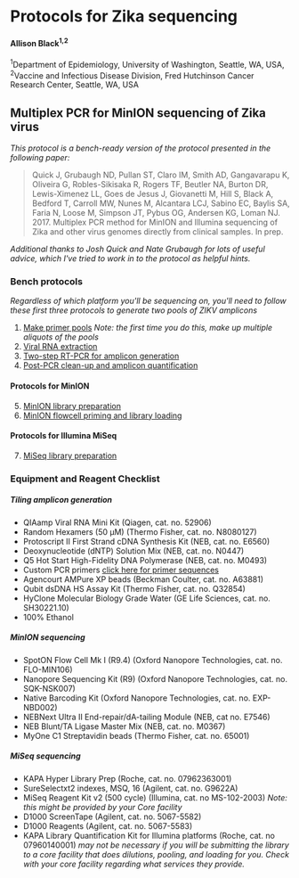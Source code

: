 # Protocols for Zika sequencing

#### Allison Black<sup>1,2</sup>

<sup>1</sup>Department of Epidemiology, University of Washington, Seattle, WA, USA, <sup>2</sup>Vaccine and Infectious Disease Division, Fred Hutchinson Cancer Research Center, Seattle, WA, USA

## Multiplex PCR for MinION sequencing of Zika virus

*This protocol is a bench-ready version of the protocol presented in the following paper:*

> Quick J, Grubaugh ND, Pullan ST, Claro IM, Smith AD, Gangavarapu K, Oliveira G, Robles-Sikisaka R, Rogers TF, Beutler NA, Burton DR, Lewis-Ximenez LL, Goes de Jesus J, Giovanetti M, Hill S, Black A, Bedford T, Carroll MW, Nunes M, Alcantara LCJ, Sabino EC, Baylis SA, Faria N, Loose M, Simpson JT, Pybus OG, Andersen KG, Loman NJ. 2017. Multiplex PCR method for MinION and Illumina sequencing of Zika and other virus genomes directly from clinical samples. In prep.

*Additional thanks to Josh Quick and Nate Grubaugh for lots of useful advice, which I've tried to work in to the protocol as helpful hints.*

### Bench protocols

_Regardless of which platform you'll be sequencing on, you'll need to follow these first three protocols to generate two pools of ZIKV amplicons_

1. [Make primer pools](primer-pool-recipe.md) _Note: the first time you do this, make up multiple aliquots of the pools_
2. [Viral RNA extraction](viral-rna-extraction.md)
3. [Two-step RT-PCR for amplicon generation](amplicon-generation.md)
4. [Post-PCR clean-up and amplicon quantification](cleanup-and-amplicon-quantification.md)

#### Protocols for MinION

5. [MinION library preparation](minion-library-preparation.md)
6. [MinION flowcell priming and library loading](minion-flowcell-loading.md)

#### Protocols for Illumina MiSeq

7. [MiSeq library preparation](miseq-library-preparation.md)


### Equipment and Reagent Checklist

##### Tiling amplicon generation
* QIAamp Viral RNA Mini Kit (Qiagen, cat. no. 52906)
* Random Hexamers (50 µM) (Thermo Fisher, cat. no. N8080127)
* Protoscript II First Strand cDNA Synthesis Kit (NEB, cat. no. E6560)
* Deoxynucleotide (dNTP) Solution Mix (NEB, cat. no. N0447)
* Q5 Hot Start High-Fidelity DNA Polymerase (NEB, cat. no. M0493)
* Custom PCR primers [click here for primer sequences](zika-multiplex-primers.xls)
* Agencourt AMPure XP beads (Beckman Coulter, cat. no. A63881)
* Qubit dsDNA HS Assay Kit (Thermo Fisher, cat. no. Q32854)
* HyClone Molecular Biology Grade Water (GE Life Sciences, cat. no. SH30221.10)
* 100% Ethanol

##### MinION sequencing
* SpotON Flow Cell Mk I (R9.4) (Oxford Nanopore Technologies, cat. no. FLO-MIN106)
* Nanopore Sequencing Kit (R9) (Oxford Nanopore Technologies, cat. no. SQK-NSK007)
* Native Barcoding Kit (Oxford Nanopore Technologies, cat. no. EXP-NBD002)
* NEBNext Ultra II End-repair/dA-tailing Module (NEB, cat no. E7546)
* NEB Blunt/TA Ligase Master Mix (NEB, cat. no. M0367)
* MyOne C1 Streptavidin beads (Thermo Fisher, cat. no. 65001)

##### MiSeq sequencing

* KAPA Hyper Library Prep (Roche, cat. no. 07962363001)
* SureSelectxt2 indexes, MSQ, 16 (Agilent, cat. no. G9622A)
* MiSeq Reagent Kit v2 (500 cycle) (Illumina, cat. no MS-102-2003) _Note: this might be provided by your Core facility_
* D1000 ScreenTape (Agilent, cat. no. 5067-5582)
* D1000 Reagents (Agilent, cat. no. 5067-5583)
* KAPA Library Quantification Kit for Illumina platforms (Roche, cat. no 07960140001) _may not be necessary if you will be submitting the library to a core facility that does dilutions, pooling, and loading for you. Check with your core facility regarding what services they provide._
